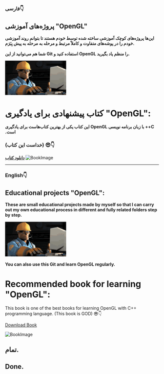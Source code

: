 ### فارسی👇
<div dri="rtl">
<strong>
<h2>پروژه‌های آموزشی "OpenGL"</h2>
<p>
این‌ها پروژه‌های کوچک آموزشی ساخته شده توسط خودم هستند تا بتوانم روند آموزشی خودم را در پوشه‌های متفاوت و کاملاً مرتبط و مرحله به مرحله به پیش بِبَرَم.
<br/>
<br/>
شما هم می‌توانید از این Git استفاده کنید و OpenGL را منظم یاد بگیرید.
</p>

<img src="thumbs-up-engineer-gaming.gif" alt="BookImage" width="200"/>

<h1>کتاب پیشنهادی برای یادگیری "OpenGL":</h1>
این کتاب یکی از بهترین کتاب‌هاست برای یادگیری OpenGL با زبان برنامه نویسی ++C است.
<h3>(خداست این کتاب) 😎👇</h3>
<a href="https://learnopengl.com/book/book_pdf.pdf">دانلود کتاب</a>
</strong>

<img src="‌Book.jpg" alt="BookImage" width="500"/>
</div>

___
### English👇
## Educational projects "OpenGL":
**These are small educational projects made by myself so that I can carry out my own educational process in different and fully related folders step by step.**

<img src="thumbs-up-engineer-gaming.gif" alt="BookImage" width="200"/>

**You can also use this Git and learn OpenGL regularly.**
# Recommended book for learning "OpenGL":
This book is one of the best books for learning OpenGL with C++ programming language.
(This book is GOD) 😎👇

[Download Book](https://learnopengl.com/book/book_pdf.pdf)

<img src="‌Book.jpg" alt="BookImage" width="500"/>

## تمام.
## Done.